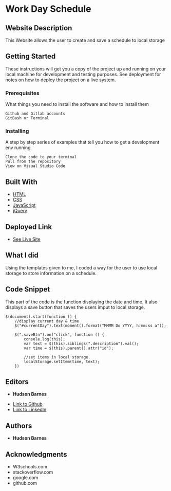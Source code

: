 # Work Day Schedule
## Website Description

This Website allows the user to create and save a schedule to local storage

## Getting Started

These instructions will get you a copy of the project up and running on your local machine for development and testing purposes. See deployment for notes on how to deploy the project on a live system.

### Prerequisites

What things you need to install the software and how to install them

```
Github and Gitlab accounts
GitBash or Terminal
```

### Installing

A step by step series of examples that tell you how to get a development env running

```
Clone the code to your terminal
Pull from the repository
View on Visual Studio Code
```

## Built With

* [HTML](https://developer.mozilla.org/en-US/docs/Web/HTML)
* [CSS](https://developer.mozilla.org/en-US/docs/Web/CSS)
* [JavaScript](https://www.javascript.com/)
* [jQuery](https://jquery.com/)

## Deployed Link

* [See Live Site](https://hudsonmbarnes.github.io/schedule/)

## What I did

Using the templates given to me, I coded a way for the user to use local storage to store information on a schedule. 

## Code Snippet

This part of the code is the function displaying the date and time. It also displays a save button that saves the users imput to local storage.

```
$(document).start(function () {
    //display current day & time
    $("#currentDay").text(moment().format("MMMM Do YYYY, h:mm:ss a"));

    $(".saveBtn").on("click", function () {
        console.log(this);
        var text = $(this).siblings(".description").val();
        var time = $(this).parent().attr("id");

        //set items in local storage.
        localStorage.setItem(time, text);
    })

```

## Editors

* **Hudson Barnes**
- [Link to Github](https://github.com/hudsonmbarnes)
- [Link to LinkedIn](https://www.linkedin.com/in/hudson-barnes-398483151/) 


## Authors

* **Hudson Barnes** 


## Acknowledgments

* W3schools.com
* stackoverflow.com
* google.com
* github.com